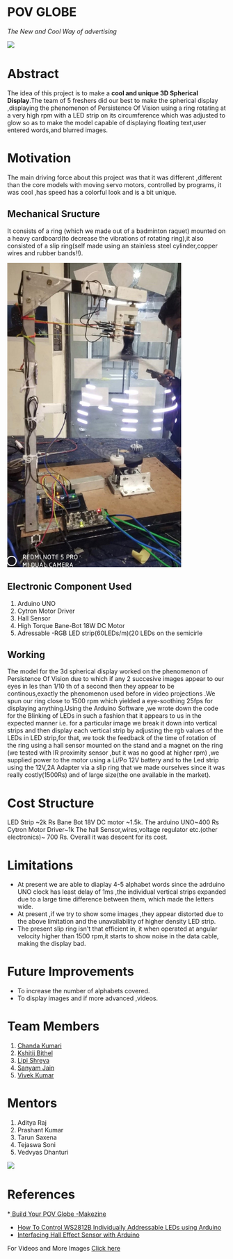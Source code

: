 # POV GLOBE 
_The New and Cool Way of advertising_

![](https://github.com/KSHITIJBITHEL/POV-Globe/blob/master/Images/pov_globe.jpg)


# Abstract
The idea of this project is to make a **cool and unique 3D Spherical Display**.The team of 5 freshers did our best to make the spherical display ,displaying the phenomenon of Persistence Of Vision using a ring rotating at a very high rpm with a LED strip on its circumference which was adjusted to glow so as to make the model capable of displaying floating text,user entered words,and blurred images.  


# Motivation
The main driving force about this project was that it was different ,different than the core models with moving servo motors, controlled by programs, it was cool ,has speed has a colorful look and is a bit unique.


## Mechanical Sructure
It consists of a ring (which we made out of a badminton raquet) mounted on a heavy cardboard(to decrease the vibrations of rotating ring),it also consisted of a slip ring(self made using an stainless steel cylinder,copper wires and rubber bands!!).


<img src="https://github.com/KSHITIJBITHEL/POV-Globe/blob/master/Images/Mech%20Model.jpg" width=400 />


## Electronic Component Used
1. Arduino UNO
2. Cytron Motor Driver
3. Hall Sensor
4. High Torque Bane-Bot 18W DC Motor 
5. Adressable -RGB LED strip(60LEDs/m)(20 LEDs on the semicirle


## Working
The model for the 3d spherical display worked on the phenomenon of Persistence Of Vision due to which if any 2 succesive images appear to our eyes in les than 1/10 th of a second then they appear to be continous,exactly the phenomenon used before in video projections .We spun our ring close to 1500 rpm which yielded a eye-soothing 25fps for displaying anything.Using the Arduino Software ,we wrote down the code for the Blinking of LEDs in such a fashion that it appears to us in the expected manner i.e. for a particular image we break it down into vertical strips and then display each vertical strip by adjusting the rgb values of the LEDs in LED strip,for that, we took the feedback of the time of rotation of the ring using a hall sensor mounted on the stand and a magnet on the ring (we tested with IR proximity sensor ,but it was no good at higher rpm) ,we supplied power to the motor using a Li/Po 12V battery and to the Led strip using the 12V,2A Adapter via a slip ring that we made ourselves since it was really costly(1500Rs) and of large size(the one available in the market). 


# Cost Structure
LED Strip ~2k Rs
Bane Bot 18V DC motor ~1.5k. 
The arduino UNO~400 Rs 
Cytron Motor Driver~1k
The hall Sensor,wires,voltage regulator etc.(other electronics)~ 700 Rs.
Overall it was descent for its cost.


# Limitations
 - At present we are able to diaplay 4-5 alphabet words since the adrduino UNO clock has least delay of 1ms ,the individual vertical strips expanded due to a large time difference between them, which made the letters wide. 
 - At present ,if we try to show some images ,they appear distorted due to the above limitation and the unavailability of higher density LED strip.
 - The present slip ring isn't that efficient in, it when operated at angular velocity higher than 1500 rpm,it starts to show noise in the data cable, making the display bad.


# Future Improvements
 - To increase the number of alphabets covered.
 - To display images and if more advanced ,videos.


# Team Members
1. [Chanda Kumari](https://github.com/krichanda)   
2. [Kshitij Bithel](https://github.com/KSHITIJBITHEL)
3. [Lipi Shreya](https://github.com/LipiShreya)
4. [Sanyam Jain](https://github.com/sanyam2248)
5. [Vivek Kumar](https://github.com/rohit234)


# Mentors
1. Aditya Raj
2. Prashant Kumar
3. Tarun Saxena
4. Tejaswa Soni
5. Vedvyas Dhanturi


![](https://github.com/KSHITIJBITHEL/POV-Globe/blob/master/Images/1HdM-ZkzFVqiFdRHr80XBxplEYblTOhi6.jpg)


# References 
*[ Build Your POV Globe -Makezine](https://makezine.com/projects/persistence-vision-led-globe/)
* [How To Control WS2812B Individually Addressable LEDs using Arduino](https://howtomechatronics.com/tutorials/arduino/how-to-control-ws2812b-individually-addressable-leds-using-arduino/)
* [Interfacing Hall Effect Sensor with Arduino](https://circuitdigest.com/microcontroller-projects/arduino-hall-effect-sensor)
  
 
 For Videos and More Images [Click here](https://drive.google.com/open?id=1-Z8BFcf-tHamf8n8zDd5CVdYPwPu7yQ-)
  
